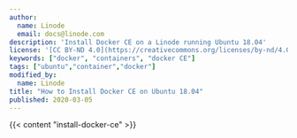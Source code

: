```yaml
---
author:
  name: Linode
  email: docs@linode.com
description: 'Install Docker CE on a Linode running Ubuntu 18.04'
license: '[CC BY-ND 4.0](https://creativecommons.org/licenses/by-nd/4.0)'
keywords: ["docker", "containers", "docker CE"]
tags: ["ubuntu","container","docker"]
modified_by:
  name: Linode
title: "How to Install Docker CE on Ubuntu 18.04"
published: 2020-03-05
---
```


{{< content "install-docker-ce" >}}
